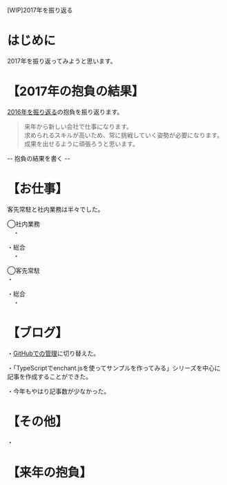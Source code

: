 [WIP]2017年を振り返る

# はじめに
2017年を振り返ってみようと思います。

# 【2017年の抱負の結果】
[2016年を振り返る](http://kazenetu.exblog.jp/23513100/)の抱負を振り返ります。  

> 来年から新しい会社で仕事になります。  
> 求められるスキルが高いため、常に挑戦していく姿勢が必要になります。  
> 成果を出せるように頑張ろうと思います。  

 -- 抱負の結果を書く --

# 【お仕事】
客先常駐と社内業務は半々でした。

◯社内業務  
　・

・総合  
　・

◯客先常駐  
・

・総合  
　・

# 【ブログ】
・[GitHubでの管理](https://github.com/kazenetu/blog-reports)に切り替えた。

・「TypeScriptでenchant.jsを使ってサンプルを作ってみる」シリーズを中心に記事を作成することができた。

・今年もやはり記事数が少なかった。

# 【その他】

・

# 【来年の抱負】
